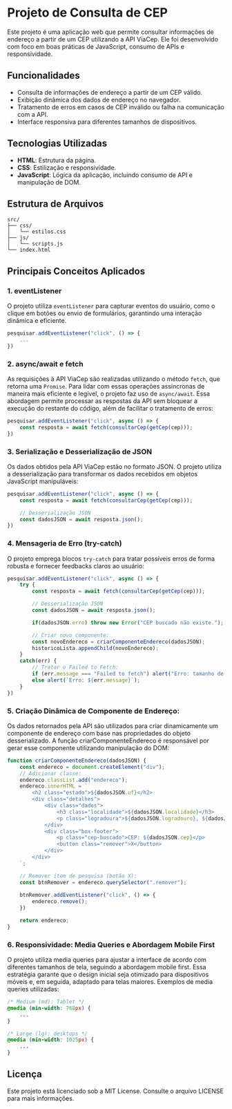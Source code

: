 # Projeto de Consulta de CEP

Este projeto é uma aplicação web que permite consultar informações de endereço a partir de um CEP utilizando a API ViaCep. Ele foi desenvolvido com foco em boas práticas de JavaScript, consumo de APIs e responsividade.

## Funcionalidades

- Consulta de informações de endereço a partir de um CEP válido.
- Exibição dinâmica dos dados de endereço no navegador.
- Tratamento de erros em casos de CEP inválido ou falha na comunicação com a API.
- Interface responsiva para diferentes tamanhos de dispositivos.

## Tecnologias Utilizadas

- **HTML**: Estrutura da página.
- **CSS**: Estilização e responsividade.
- **JavaScript**: Lógica da aplicação, incluindo consumo de API e manipulação de DOM.

## Estrutura de Arquivos

```
src/
├── css/
│   └── estilos.css
├── js/
│   └── scripts.js
└── index.html
```

## Principais Conceitos Aplicados

### 1. eventListener

O projeto utiliza `eventListener` para capturar eventos do usuário, como o clique em botões ou envio de formulários, garantindo uma interação dinâmica e eficiente.

```javascript
pesquisar.addEventListener("click", () => {
    ...
})
```

### 2. async/await e fetch

As requisições à API ViaCep são realizadas utilizando o método `fetch`, que retorna uma `Promise`. Para lidar com essas operações assíncronas de maneira mais eficiente e legível, o projeto faz uso de `async/await`. Essa abordagem permite processar as respostas da API sem bloquear a execução do restante do código, além de facilitar o tratamento de erros:

```javascript
pesquisar.addEventListener("click", async () => {
    const resposta = await fetch(consultarCep(getCep(cep)));
})
```

### 3. Serialização e Desserialização de JSON

Os dados obtidos pela API ViaCep estão no formato JSON. O projeto utiliza a desserialização para transformar os dados recebidos em objetos JavaScript manipuláveis:

```javascript
pesquisar.addEventListener("click", async () => {
    const resposta = await fetch(consultarCep(getCep(cep)));

    // Desserialização JSON
    const dadosJSON = await resposta.json();
})
```

### 4. Mensageria de Erro (try-catch)

O projeto emprega blocos `try-catch` para tratar possíveis erros de forma robusta e fornecer feedbacks claros ao usuário:

```javascript
pesquisar.addEventListener("click", async () => {
    try {
        const resposta = await fetch(consultarCep(getCep(cep)));

        // Desserialização JSON
        const dadosJSON = await resposta.json();

        if(dadosJSON.erro) throw new Error("CEP buscado não existe.");

        // Criar novo componente:
        const novoEndereco = criarComponenteEndereco(dadosJSON);
        historicoLista.appendChild(novoEndereco);
    }
    catch(err) {
        // Tratar o Failed to Fetch:
        if (err.message === "Failed to fetch") alert("Erro: tamanho de CEP Inválido.");
        else alert(`Erro: ${err.message}`);
    }
})
```

### 5. Criação Dinâmica de Componente de Endereço:

Os dados retornados pela API são utilizados para  criar dinamicamente um componente de endereço com base nas propriedades do objeto desserializado. A função criarComponenteEndereco é responsável por gerar esse componente utilizando manipulação do DOM:

```javascript
function criarComponenteEndereco(dadosJSON) {
    const endereco = document.createElement("div");
    // Adicionar classe:
    endereco.classList.add("endereco");
    endereco.innerHTML = `
        <h2 class="estado">${dadosJSON.uf}</h2>
        <div class="detalhes">
            <div class="dados">
                <h3 class="localidade">${dadosJSON.localidade}</h3>
                <p class="logradoura">${dadosJSON.logradouro}, ${dadosJSON.bairro}</p>
            </div>
            <div class="box-footer">
                <p class="cep-buscado">CEP: ${dadosJSON.cep}</p>
                <button class="remover">X</button>
            </div>
        </div>
    `;

    // Remover item de pesquisa (botão X):
    const btnRemover = endereco.querySelector(".remover");
    
    btnRemover.addEventListener("click", () => {
        endereco.remove();
    })

    return endereco;
}
```

### 6. Responsividade: Media Queries e Abordagem Mobile First

O projeto utiliza media queries para ajustar a interface de acordo com diferentes tamanhos de tela, seguindo a abordagem mobile first. Essa estratégia garante que o design inicial seja otimizado para dispositivos móveis e, em seguida, adaptado para telas maiores. Exemplos de media queries utilizadas:

```css
/* Medium (md): Tablet */
@media (min-width: 768px) {
    ...
}

/* Large (lg): desktops */
@media (min-width: 1025px) {
    ...
}

```

## Licença

Este projeto está licenciado sob a MIT License. Consulte o arquivo LICENSE para mais informações.
